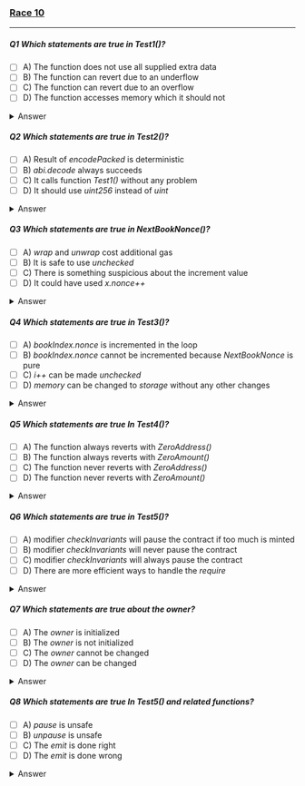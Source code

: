 ### [Race 10](https://ventral.digital/posts/2022/10/3/secureum-bootcamp-epoch-october-race-10)

---

##### Q1 Which statements are true in _Test1()_? 
- [ ] A) The function does not use all supplied extra data 
- [ ] B) The function can revert due to an underflow 
- [ ] C) The function can revert due to an overflow 
- [ ] D) The function accesses memory which it should not
<details>
<summary>Answer</summary>
A,B,C
<p>
Answer A seems a bit confusing when looking at _Test1()_ alone, but seeing the _xtr_ variable of _Test2()_ brings some clarity: The _Test1()_ function signature expects one uint to be passed, but then within the function body it loads 64 bytes directly from calldata. _Test2()_ then shows how the function is intended to be called by concatenating extra data to the ABI encoded calldata. It adds two more uint types which together are 64 bytes of extra data. But then in the _abi.decode_ only the first uint from extra data is actually decoded and used.<br>
Both B and C are true since a Solidity version (^0.8.0) is used, that automatically checks for integer over/underflows and reverts when these happen. In this specific case, an overflow could happen when parameter _n_ or the number supplied from extra data are large enough to wrap. The underflow can happen when the overall supplied calldata is smaller than 64 bytes, making the subtraction within the slicing parameters fail.<br>
You could argue that accessing _msg.data_ directly should be avoided when possible. But this doesn't access memory but read-only calldata. Therefore no memory is accessed that should not be.
</p>
</details> 

##### Q2 Which statements are true in _Test2()_?
- [ ] A) Result of _encodePacked_ is deterministic 
- [ ] B) _abi.decode_ always succeeds 
- [ ] C) It calls function _Test1()_ without any problem 
- [ ] D) It should use _uint256_ instead of _uint_
<details>
<summary>Answer</summary>
A,C
<p>
Deterministic means that you should always get the same predictable output for a given input. As such, _encodePacked_ always encodes passed data the same way.<br>
Test2's _abi.decode_ will only succeed if no error happens in _Test1()_. If _Test1()_ reverts the returned data would not contain a decodable uint but error data. One way to cause this to happen would be supplying a number _n_ that causes an overflow. The best practice is to check the _success_ boolean before attempting to decode the returned data.<br>
Answer D leaves some room for interpretation. _uint_ is an alias of _uint256_ and there should not be an issue using it here. But it's a common best practice to avoid the shorter alias and instead use the longer-named version of the type. While this is generally considered to improve readability, I'd argue that consistency (always using the same type) is more important.
</p>
</details> 

##### Q3 Which statements are true in _NextBookNonce()_?
- [ ] A) _wrap_ and _unwrap_ cost additional gas 
- [ ] B) It is safe to use _unchecked_ 
- [ ] C) There is something suspicious about the increment value 
- [ ] D) It could have used _x.nonce++_
<details>
<summary>Answer</summary>
B,C
<p>
The calls to _wrap_ and _unwrap_ are basically telling Solidity whether it should treat a certain variable as being of a custom type (_Nonce_) or of its native type (_uint256_). This switch is basically just syntactic sugar for handling types within Solidity, the EVM will know nothing of these type switches and no additional gas will be used by doing so.<br>
Using an _unchecked_ block in this function would omit Solidity's over/underflow handling. Especially in the context of a Nonce (Number used only once), you don't want integer values to wrap and overflow to values that were once used before. But usually, a nonce is only increased by such a small value that exploiting this would be very expensive. In this specific case, the function is pure and the nonce is not stored, so whether it's safe to use unchecked block will depend on the function being used correctly.<br>
Answer C sounds rather ominous but it's simply pointing out that Nonces are commonly increased by one and not by such a weird number as 3.<br>
Arithmetic operations cannot be executed on custom types without unwrapping the number first.
</p>
</details> 

##### Q4 Which statements are true in _Test3()_?
- [ ] A) _bookIndex.nonce_ is incremented in the loop 
- [ ] B) _bookIndex.nonce_ cannot be incremented because _NextBookNonce_ is pure 
- [ ] C) _i++_ can be made _unchecked_ 
- [ ] D) _memory_ can be changed to _storage_ without any other changes
<details>
<summary>Answer</summary>
A,C
<p>
Both A and B should be clear from reading the code.<br>
The increment of _i_ within the loop can indeed be made _unchecked_ since it won't be able to overflow no matter what is supplied as _n_.<br>
The _memory_ location can't simply be changed to _storage_ without various further changes such as assigning it to a specific storage slot before being able to make use of it.
</p>
</details> 

##### Q5 Which statements are true In _Test4()_?
- [ ] A) The function always reverts with _ZeroAddress()_ 
- [ ] B) The function always reverts with _ZeroAmount()_ 
- [ ] C) The function never reverts with _ZeroAddress()_ 
- [ ] D) The function never reverts with _ZeroAmount()_
<details>
<summary>Answer</summary>
C,D
<p>
The first array elements of both _a_ and _amounts_ will always be zero-like. Both _1_ for _ZeroAddress_ and _2_ for _ZeroAmount_ will be OR-combined resulting in 3. Once this value is set as an error, further iterations will not influence it. After the loop has finished, this error value is not checked for and instead, the function returns the _total_ without reverting.
</p>
</details> 

##### Q6 Which statements are true in _Test5()_?
- [ ] A) modifier _checkInvariants_ will pause the contract if too much is minted 
- [ ] B) modifier _checkInvariants_ will never pause the contract 
- [ ] C) modifier _checkInvariants_ will always pause the contract 
- [ ] D) There are more efficient ways to handle the _require_
<details>
<summary>Answer</summary>
B,D
<p>
While the _checkInvariants_ modifier does intend to pause the contract if too much is minted, it'll be unable to ever do so since this will be reverted by the second _require_ call.<br>
A single call to _require_ would fix this issue and also be more efficient.
</p>
</details> 

##### Q7 Which statements are true about the _owner_?
- [ ] A) The _owner_ is initialized 
- [ ] B) The _owner_ is not initialized 
- [ ] C) The _owner_ cannot be changed 
- [ ] D) The _owner_ can be changed
<details>
<summary>Answer</summary>
A,D
<p>
Although not visible here, the _owner_ is indeed initialized by the constructor inherited from _Ownable_, which also comes with functions allowing to change the _owner_ at a later point.
</p>
</details> 

##### Q8 Which statements are true In _Test5()_ and related functions?
- [ ] A) _pause_ is unsafe 
- [ ] B) _unpause_ is unsafe 
- [ ] C) The _emit_ is done right 
- [ ] D) The _emit_ is done wrong
<details>
<summary>Answer</summary>
A,D
<p>
The _pause_ function is missing the _onlyOwner_ modifier allowing anyone to arbitrarily pause the contract.<br>
The _minted_ event's parameters appear to be in the wrong order.
</p>
</details> 